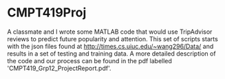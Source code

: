 CMPT419Proj
===========

A classmate and I wrote some MATLAB code that would use TripAdvisor reviews to predict future popularity and attention. 
This set of scripts starts with the json files found at http://times.cs.uiuc.edu/~wang296/Data/ and results in a set of testing and training data. A more detailed description of the code and our process can be found in the pdf labelled 'CMPT419_Grp12_ProjectReport.pdf'.  
